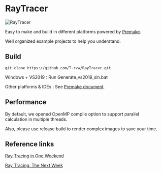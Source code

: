 # RayTracer

![RayTracer](https://github.com/T-rvw/RayTracer/actions/workflows/main.yml/badge.svg?branch=main)

Easy to make and build in different platforms powered by [Premake](https://github.com/premake/premake-core).

Well organized example projects to help you understand.

## Build

`git clone https://github.com/T-rvw/RayTracer.git`

Windows + VS2019 : Run Generate_vs2019_sln.bat

Other platforms & IDEs : See [Premake document](https://premake.github.io/docs/Using-Premake).

## Performance

By default, we opened OpenMP compile option to support parallel calculation in multiple threads.

Also, please use release build to render complex images to save your time.

## Reference links

[Ray Tracing in One Weekend](https://raytracing.github.io/books/RayTracingInOneWeekend.html)

[Ray Tracing: The Next Week](https://raytracing.github.io/books/RayTracingTheNextWeek.html)